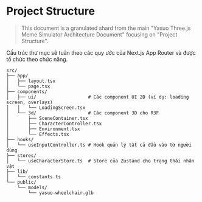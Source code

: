 # Project Structure

> This document is a granulated shard from the main "Yasuo Three.js Meme Simulator Architecture Document" focusing on "Project Structure".

Cấu trúc thư mục sẽ tuân theo các quy ước của Next.js App Router và được tổ chức theo chức năng.

```plaintext
src/
├── app/
│   ├── layout.tsx
│   └── page.tsx
├── components/
│   ├── ui/                   # Các component UI 2D (ví dụ: loading screen, overlays)
│   │   └── LoadingScreen.tsx
│   └── 3d/                   # Các component 3D cho R3F
│       ├── SceneContainer.tsx
│       ├── CharacterController.tsx
│       ├── Environment.tsx
│       └── Effects.tsx
├── hooks/
│   └── useInputController.ts # Hook quản lý tất cả đầu vào từ người dùng
├── stores/
│   └── useCharacterStore.ts  # Store của Zustand cho trạng thái nhân vật
├── lib/
│   └── constants.ts
└── public/
    └── models/
        └── yasuo-wheelchair.glb
```
